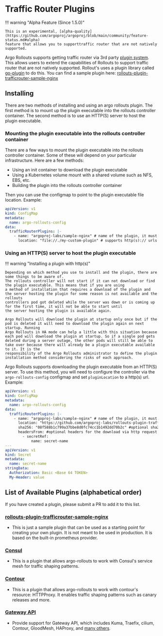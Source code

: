 # Traffic Router Plugins

!!! warning "Alpha Feature (Since 1.5.0)"

    This is an experimental, [alpha-quality](https://github.com/argoproj/argoproj/blob/main/community/feature-status.md#alpha)
    feature that allows you to supporttraffic router that are not natively supported.

Argo Rollouts supports getting traffic router via 3rd party [plugin system](../../plugins.md). This allows users to extend the capabilities of Rollouts
to support traffic router that are not natively supported. Rollout's uses a plugin library called
[go-plugin](https://github.com/hashicorp/go-plugin) to do this. You can find a sample plugin
here: [rollouts-plugin-trafficrouter-sample-nginx](https://github.com/argoproj-labs/rollouts-plugin-trafficrouter-sample-nginx)

## Installing

There are two methods of installing and using an argo rollouts plugin. The first method is to mount up the plugin executable
into the rollouts controller container. The second method is to use an HTTP(S) server to host the plugin executable.

### Mounting the plugin executable into the rollouts controller container

There are a few ways to mount the plugin executable into the rollouts controller container. Some of these will depend on your
particular infrastructure. Here are a few methods:

- Using an init container to download the plugin executable
- Using a Kubernetes volume mount with a shared volume such as NFS, EBS, etc.
- Building the plugin into the rollouts controller container

Then you can use the configmap to point to the plugin executable file location. Example:

```yaml
apiVersion: v1
kind: ConfigMap
metadata:
  name: argo-rollouts-config
data:
  trafficRouterPlugins: |-
    - name: "argoproj-labs/sample-nginx" # name of the plugin, it must match the name required by the plugin so it can find its configuration
      location: "file://./my-custom-plugin" # supports http(s):// urls and file://
```

### Using an HTTP(S) server to host the plugin executable

!!! warning "Installing a plugin with http(s)"

    Depending on which method you use to install and the plugin, there are some things to be aware of.
    The rollouts controller will not start if it can not download or find the plugin executable. This means that if you are using
    a method of installation that requires a download of the plugin and the server hosting the plugin for some reason is not available and the rollouts
    controllers pod got deleted while the server was down or is coming up for the first time, it will not be able to start until
    the server hosting the plugin is available again.

    Argo Rollouts will download the plugin at startup only once but if the pod is deleted it will need to download the plugin again on next startup. Running
    Argo Rollouts in HA mode can help a little with this situation because each pod will download the plugin at startup. So if a single pod gets
    deleted during a server outage, the other pods will still be able to take over because there will already be a plugin executable available to it. It is the
    responsibility of the Argo Rollouts administrator to define the plugin installation method considering the risks of each approach.

Argo Rollouts supports downloading the plugin executable from an HTTP(S) server. To use this method, you will need to
configure the controller via the `argo-rollouts-config` configmap and set `pluginLocation` to a http(s) url. Example:

```yaml
apiVersion: v1
kind: ConfigMap
metadata:
  name: argo-rollouts-config
data:
  trafficRouterPlugins: |-
    - name: "argoproj-labs/sample-nginx" # name of the plugin, it must match the name required by the plugin so it can find its configuration
      location: "https://github.com/argoproj-labs/rollouts-plugin-trafficrouter-sample-nginx/releases/download/v0.0.1/metric-plugin-linux-amd64" # supports http(s):// urls and file://
      sha256: "08f588b1c799a37bbe8d0fc74cc1b1492dd70b2c" #optional sha256 checksum of the plugin executable
      headersFrom: #optional headers for the download via http request 
        - secretRef:
            name: secret-name
---
apiVersion: v1
kind: Secret
metadata:
  name: secret-name
stringData:
  Authorization: Basic <Base 64 TOKEN>
  My-Header: value
```

## List of Available Plugins (alphabetical order)

If you have created a plugin, please submit a PR to add it to this list.

### [rollouts-plugin-trafficrouter-sample-nginx](https://github.com/argoproj-labs/rollouts-plugin-trafficrouter-sample-nginx)

- This is just a sample plugin that can be used as a starting point for creating your own plugin.
  It is not meant to be used in production. It is based on the built-in prometheus provider.

### [Consul](https://github.com/argoproj-labs/rollouts-plugin-trafficrouter-consul)

- This is a plugin that allows argo-rollouts to work with Consul's service mesh for traffic shaping patterns.

### [Contour](https://github.com/argoproj-labs/rollouts-plugin-trafficrouter-contour)

- This is a plugin that allows argo-rollouts to work with contour's resource: HTTPProxy. It enables traffic shaping patterns such as canary releases and more.

### [Gateway API](https://github.com/argoproj-labs/rollouts-plugin-trafficrouter-gatewayapi/)

- Provide support for Gateway API, which includes Kuma, Traefix, cilium, Contour, GloodMesh, HAProxy, and [many others](https://gateway-api.sigs.k8s.io/implementations/#implementation-status).
